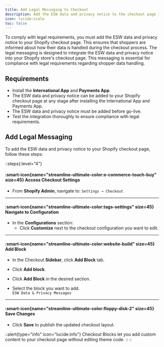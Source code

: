 ```yaml
---
title: Add Legal Messaging to Checkout
description: Add the ESW data and privacy notice to the checkout page in your Shopify store.
icon: lucide:scale
toc: false
---
```


To comply with legal requirements, you must add the ESW data and privacy notice to your Shopify checkout page. This ensures that shoppers are informed about how their data is handled during the checkout process. The legal messaging is designed to integrate the ESW data and privacy notice into your Shopify store's checkout page. This messaging is essential for compliance with legal requirements regarding shopper data handling.

## Requirements

- Install the **International App** and **Payments App**.
- The ESW data and privacy notice can be added to your Shopify checkout page at any stage after installing the International App and Payments App.
- The ESW data and privacy notice must be added before go-live.
- Test the integration thoroughly to ensure compliance with legal requirements.

## Add Legal Messaging

To add the ESW data and privacy notice to your Shopify checkout page, follow these steps:

::steps{:level="4"}

#### :smart-icon{name="streamline-ultimate-color:e-commerce-touch-buy" size=45} Access Checkout Settings  

- From **Shopify Admin**, navigate to: `Settings → Checkout`

---

#### :smart-icon{name="streamline-ultimate-color:tags-settings" size=45} Navigate to Configuration  

- In the **Configurations** section:  
  - Click **Customize** next to the checkout configuration you want to edit.

---

#### :smart-icon{name="streamline-ultimate-color:website-build" size=45} Add Block  

- In the Checkout **Sidebar**, click **Add Block** tab.
- Click **Add block**.

- Click **Add Block** in the desired section.
- Select the block you want to add. <br>
`ESW Data & Privacy Messages`

---

#### :smart-icon{name="streamline-ultimate-color:floppy-disk-2" size=45} Save Changes  

- Click **Save** to publish the updated checkout layout.

::alert{type="info" icon="lucide:info"}
Checkout Blocks let you add custom content to your checkout page without editing theme code.
::
::


